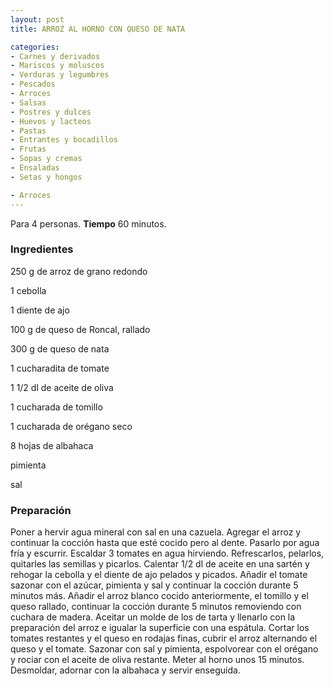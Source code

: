 ```yaml
---
layout: post
title: ARROZ AL HORNO CON QUESO DE NATA

categories:
- Carnes y derivados
- Mariscos y moluscos
- Verduras y legumbres
- Pescados
- Arroces
- Salsas
- Postres y dulces
- Huevos y lacteos
- Pastas
- Entrantes y bocadillos
- Frutas
- Sopas y cremas
- Ensaladas
- Setas y hongos

- Arroces
---
```

Para 4 personas.
<b>Tiempo</b> 60 minutos.

<h3>Ingredientes</h3>

250 g de arroz de grano redondo

1 cebolla

1 diente de ajo

100 g de queso de Roncal, rallado

300 g de queso de nata

1 cucharadita de tomate

1 1/2 dl de aceite de oliva

1 cucharada de tomillo

1 cucharada de orégano seco

8 hojas de albahaca

pimienta

sal

<h3>Preparación</h3>

Poner a hervir agua mineral con sal en una cazuela. Agregar el arroz y continuar la cocción hasta que esté cocido pero al dente. Pasarlo por agua fría y escurrir. Escaldar 3 tomates en agua hirviendo. Refrescarlos, pelarlos, quitarles las semillas y picarlos. Calentar 1/2 dl de aceite en una sartén y rehogar la cebolla y el diente de ajo pelados y picados. Añadir el tomate sazonar con el azúcar, pimienta y sal y continuar la cocción durante 5 minutos más. Añadir el arroz blanco cocido anteriormente, el tomillo y el queso rallado, continuar la cocción durante 5 minutos removiendo con cuchara de madera. Aceitar un molde de los de tarta y llenarlo con la preparación del arroz e igualar la superficie con una espátula. Cortar los tomates restantes y el queso en rodajas finas, cubrir el arroz alternando el queso y el tomate. Sazonar con sal y pimienta, espolvorear con el orégano y rociar con el aceite de oliva restante. Meter al horno unos 15 minutos. Desmoldar, adornar con la albahaca y servir enseguida.


